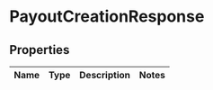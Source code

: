 
# PayoutCreationResponse

## Properties
Name | Type | Description | Notes
------------ | ------------- | ------------- | -------------



